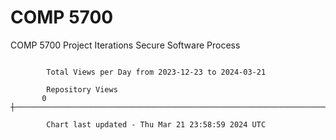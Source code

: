 # COMP 5700
COMP 5700 Project Iterations
Secure Software Process

```

        Total Views per Day from 2023-12-23 to 2024-03-21

        Repository Views
       0 ┼─────────────────────────────────────────────────────────────────────────────────────────

        Chart last updated - Thu Mar 21 23:58:59 2024 UTC
        
```
